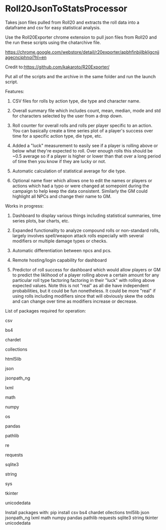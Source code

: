 # Roll20JsonToStatsProcessor
Takes json files pulled from Roll20 and extracts the roll data into a dataframe and csv for easy statistical analysis. 

Use the Roll20Exporter chrome extension to pull json files from Roll20 and the run these scripts using the chatarchive file.

https://chrome.google.com/webstore/detail/r20exporter/apbhfinbjilbkljgcnjjagecnciphnoi?hl=en

Credit to:https://github.com/kakaroto/R20Exporter/

Put all of the scripts and the archive in the same folder and run the launch script.

Features: 
1) CSV files for rolls by action type, die type and character name. 

2) Overall summary file which includes count, mean, median, mode and std for characters selected by the user from a drop down.

3) Roll counter for overall rolls and rolls per player specific to an action. You can basically create a time series plot of a player's success over time for a specific action type, die type, etc. 

4) Added a "luck" measurement to easily see if a player is rolling above or below what they're expected to roll. Over enough rolls this should be ~0.5 average so if a player is higher or lower than that over a long period of time then you know if they are lucky or not.

5) Automatic calculation of statistical average for die type. 

6) Optional name fixer which allows one to edit the names or players or actions which had a typo or were changed at somepoint during the campaign to help keep the data consistent. Similarly the GM could highlight all NPCs and change their name to GM. 


Works in progress:

1) Dashboard to display various things including statistical summaries, time series plots, bar charts, etc. 

2) Expanded functionality to analyze compound rolls or non-standard rolls, largely involves spell/weapon attack rolls especially with several modifiers or multiple damage types or checks.

3) Automatic differentiation between npcs and pcs. 

4) Remote hosting/login capability for dashboard

6) Predictor of roll success for dashboard which would allow players or GM to predict the liklihood of a player rolling above a certain amount for any particular roll type factoring factoring in their "luck" with rolling above expected values. Note this is not "real" as all die have independent probabilities, but it could be fun nonetheless. It could be more "real" if using rolls including modifiers since that will obviously skew the odds and can change over time as modifiers increase or decrease.


List of packages required for operation:

 csv
 
 bs4 
 
 chardet
 
 collections 
 
 html5lib
 
 json
 
 jsonpath_ng
 
 lxml
 
 math
 
 numpy  
 
 os
 
 pandas 
 
 pathlib
 
 re
 
 requests
 
 sqlite3
 
 string
 
 sys
 
 tkinter  
 
 unicodedata

Install packages with: pip install csv bs4 chardet ollections tml5lib json jsonpath_ng lxml math numpy pandas pathlib requests sqlite3 string tkinter unicodedata
